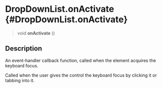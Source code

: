 DropDownList.onActivate {#DropDownList.onActivate}
=======================

> void **onActivate** ()

Description
-----------

An event-handler callback function, called when the element acquires the
keyboard focus.

Called when the user gives the control the keyboard focus by clicking it
or tabbing into it.
